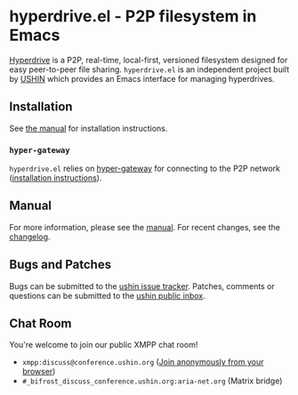 # hyperdrive.el - P2P filesystem in Emacs

[Hyperdrive](https://docs.holepunch.to/building-blocks/hyperdrive) is a P2P, real-time, local-first, versioned
filesystem designed for easy peer-to-peer file sharing.
`hyperdrive.el` is an independent project built by [USHIN](https://ushin.org) which
provides an Emacs interface for managing hyperdrives.


## Installation

See [the
manual](https://ushin.org/hyperdrive/hyperdrive-manual.html#Installation)
for installation instructions.

### `hyper-gateway`

`hyperdrive.el` relies on [hyper-gateway](https://github.com/RangerMauve/hyper-gateway/) for connecting to the P2P network ([installation instructions](https://github.com/RangerMauve/hyper-gateway#how-do-i-install-hyper-gateway)).


## Manual

For more information, please see the
[manual](https://ushin.org/hyperdrive/hyperdrive-manual.html). For recent
changes, see the [changelog](CHANGELOG.org).


## Bugs and Patches

Bugs can be submitted to the [ushin issue tracker](https://todo.sr.ht/~ushin/ushin). Patches, comments or
questions can be submitted to the [ushin public inbox](https://lists.sr.ht/~ushin/ushin).


## Chat Room

You're welcome to join our public XMPP chat
room!

- `xmpp:discuss@conference.ushin.org` ([Join anonymously from your browser](https://anonymous.cheogram.com/discuss@conference.ushin.org))
- `#_bifrost_discuss_conference.ushin.org:aria-net.org` (Matrix bridge)
